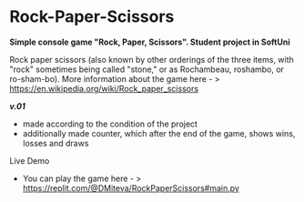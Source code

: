 # Rock-Paper-Scissors
**Simple console game "Rock, Paper, Scissors".  Student project in SoftUni**

Rock paper scissors (also known by other orderings of the three items, with "rock" sometimes being called "stone," or as Rochambeau, roshambo, or ro-sham-bo). More information about the game here - > https://en.wikipedia.org/wiki/Rock_paper_scissors

***v.01***

- made according to the condition of the project
- additionally made counter, which after the end of the game, shows wins, losses and draws

Live Demo
- You can play the game here - > https://replit.com/@DMiteva/RockPaperScissors#main.py


